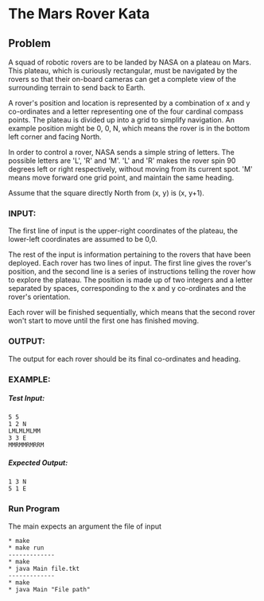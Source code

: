# The Mars Rover Kata

## Problem

A squad of robotic rovers are to be landed by NASA on a plateau on Mars. 
This plateau, which is curiously rectangular, must be navigated by the 
rovers so that their on-board cameras can get a complete view of the 
surrounding terrain to send back to Earth.

A rover's position and location is represented by a combination of x 
and y co-ordinates and a letter representing one of the four cardinal 
compass points. The plateau is divided up into a grid to simplify 
navigation. An example position might be 0, 0, N, which means the 
rover is in the bottom left corner and facing North.

In order to control a rover, NASA sends a simple string of letters. 
The possible letters are 'L', 'R' and 'M'. 'L' and 'R' makes the 
rover spin 90 degrees left or right respectively, without moving 
from its current spot. 'M' means move forward one grid point, and 
maintain the same heading.

Assume that the square directly North from (x, y) is (x, y+1).

### INPUT:

The first line of input is the upper-right coordinates of the plateau, 
the lower-left coordinates are assumed to be 0,0.

The rest of the input is information pertaining to the rovers that have 
been deployed. Each rover has two lines of input. The first line gives 
the rover's position, and the second line is a series of instructions 
telling the rover how to explore the plateau.  The position is made up 
of two integers and a letter separated by spaces, corresponding to the 
x and y co-ordinates and the rover's orientation.

Each rover will be finished sequentially, which means that the second 
rover won't start to move until the first one has finished moving.

### OUTPUT:

The output for each rover should be its final co-ordinates and heading.

### EXAMPLE:

##### Test Input:

    5 5
    1 2 N
    LMLMLMLMM
    3 3 E
    MMRMMRMRRM

##### Expected Output:

    1 3 N
    5 1 E


### Run Program

The main expects an argument the file of input 

    * make 
    * make run 
    -------------
    * make 
    * java Main file.tkt
    -------------
    * make
    * java Main "File path"
